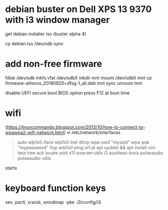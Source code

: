 # debian buster on Dell XPS 13 9370 with i3 window manager

get debian installer iso (buster alpha 4)

cp debian.iso /dev/sdb
sync

# add non-free firmware
fdisk /dev/sdb
mkfs.vfat /dev/sdbX
mkdir mnt
mount /dev/sdbX mnt
cp firmware-atheros_20180825+dfsg-1_all.deb mnt
sync
umount mnt


disable UEFI secure boot BIOS option
press F12 at boot time


# wifi
(https://linuxcommando.blogspot.com/2013/10/how-to-connect-to-wpawpa2-wifi-network.html)
vi /etc/network/interfaces
> auto wlp1s0
> iface wlp1s0 inet dhcp
>     wpa-ssid "myssid"
>     wpa-psk "mypassword"
ifup wlp1s0
ping orf.at
apt update && apt install vim less tree ack locate xinit x11-xserver-utils i3 suckless-tools pulseaudio pulseaudio-utils

startx

# keyboard function keys
xev, pactl, xrandr, xmodmap -pke
.i3/config/i3

